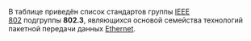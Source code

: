 В таблице приведён список стандартов группы [IEEE 802](https://ru.wikipedia.org/wiki/IEEE_802 "IEEE 802") подгруппы **802.3**, являющихся основой семейства технологий пакетной передачи данных [Ethernet](https://ru.wikipedia.org/wiki/Ethernet "Ethernet").